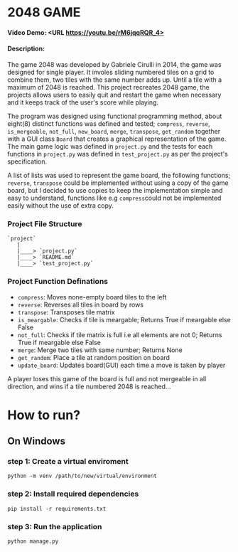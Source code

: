 # 2048 GAME
#### Video Demo:  <URL https://youtu.be/rM6jqqRQR_4>
#### Description:

The game 2048 was developed by Gabriele Cirulli in 2014, the game was designed for single player. It involes sliding numbered tiles on a grid to combine them, two tiles with the same number adds up. Until a tile with a maximum of 2048 is reached. This project recreates 2048 game, the projects allows users to easily quit and restart the game when necessary and it keeps track of the user's score while playing.

The program was designed using functional programming method, about eight(8) distinct functions was defined and tested; `compress`, `reverse`, `is_mergeable`, `not_full`, `new_board`, `merge`, `transpose`, `get_random` together with a GUI class `Board` that creates a graphical representation of the game. The main game logic was defined in `project.py` and the tests for each functions in `project.py` was defined in `test_project.py` as per the project's specification.

A list of lists was used to represent the game board, the following functions; `reverse`, `transpose` could be implemented without using a copy of the game board, but I decided to use copies to keep the implementation simple and easy to understand, functions like e.g `compress`could not be implemented easily without the use of extra copy.

### Project File Structure
    `project`
       |
       |____> `project.py`
       |____> `README.md`
       |____> `test_project.py`

### Project Function Definations
- `compress`: Moves none-empty board tiles to the left
- `reverse`: Reverses all tiles in board by rows
- `transpose`: Transposes tile matrix
- `is_meargable`: Checks if tile is meargable; Returns True if meargable else False
- `not_full`: Checks if tile matrix is full i.e all elements are not 0; Returns True if meargable else False
- `merge`: Merge two tiles with same number; Returns None
- `get_random`: Place a tile at random position on board
- `update_board`: Updates board(GUI) each time a move is taken by player

A player loses this game of the board is full and not mergeable in all direction, and wins if a tile numbered 2048 is reached...

# How to run?

## On Windows
### step 1: Create a virtual enviroment
  ```
  python -m venv /path/to/new/virtual/environment
  ```
### step 2: Install required dependencies
  ```
  pip install -r requirements.txt
  ```
### step 3: Run the application
  ```
  python manage.py
  ```
